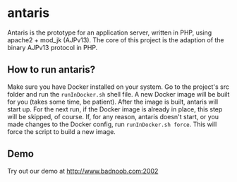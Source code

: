 # antaris
Antaris is the prototype for an application server, written in PHP, using apache2 + mod_jk (AJPv13).
The core of this project is the adaption of the binary AJPv13 protocol in PHP.

## How to run antaris?
Make sure you have Docker installed on your system. Go to the project's src folder and run the `runInDocker.sh` shell file. A new Docker image will be built for you (takes some time, be patient). After the image is built, antaris will start up. For the next run, if the Docker image is already in place, this step will be skipped, of course.
If, for any reason, antaris doesn't start, or you made changes to the Docker config, run `runInDocker.sh force`. This will force the script to build a new image.

## Demo
Try out our demo at http://www.badnoob.com:2002
